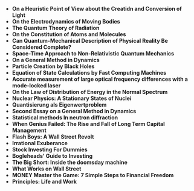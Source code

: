 <ul>
 <li><b><a target="_blank" href="https://github.com/manjunath5496/Best-Investing-Books/blob/master/inv(1).pdf" style="text-decoration:none;"> On a Heuristic Point of View about the Creatidn and Conversion of Light</a></b></li>
  
<li><b><a target="_blank" href="https://github.com/manjunath5496/Best-Investing-Books/blob/master/inv(2).pdf" style="text-decoration:none;">On the Electrodynamics of Moving Bodies</a></b></li>  
  
<li><b><a target="_blank" href="https://github.com/manjunath5496/Best-Investing-Books/blob/master/inv(3).pdf" style="text-decoration:none;">The Quantum Theory of Radiation </a></b></li>
                               
 <li><b><a target="_blank" href="https://github.com/manjunath5496/Best-Investing-Books/blob/master/inv(4).pdf" style="text-decoration:none;">On the Constitution of Atoms and Molecules </a></b></li>                              
<li><b><a target="_blank" href="https://github.com/manjunath5496/Best-Investing-Books/blob/master/inv(5).pdf" style="text-decoration:none;">Can Quantum-Mechanical Description of Physical Reality Be Considered Complete?</a></b></li>
                                <li><b><a target="_blank" href="https://github.com/manjunath5496/Best-Investing-Books/blob/master/inv(6).pdf" style="text-decoration:none;">Space-Time Approach to Non-Relativistic Quantum Mechanics
 </a></b></li>
                <li><b><a target="_blank" href="https://github.com/manjunath5496/Best-Investing-Books/blob/master/inv(7).pdf" style="text-decoration:none;">On a General Method in Dynamics</a></b></li>                                
                                
<li><b><a target="_blank" href="https://github.com/manjunath5496/Best-Investing-Books/blob/master/inv(8).pdf" style="text-decoration:none;">Particle Creation by Black Holes</a></b></li>

<li><b><a target="_blank" href="https://github.com/manjunath5496/Best-Investing-Books/blob/master/inv(9).pdf" style="text-decoration:none;">Equation of State Calculations by Fast Computing Machines</a></b></li>

<li><b><a target="_blank" href="https://github.com/manjunath5496/Best-Investing-Books/blob/master/inv(10).pdf" style="text-decoration:none;">Accurate measurement of large optical frequency differences with a mode-locked laser </a></b></li>

<li><b><a target="_blank" href="https://github.com/manjunath5496/Best-Investing-Books/blob/master/inv(11).pdf" style="text-decoration:none;">On the Law of Distribution of Energy in the Normal Spectrum </a></b></li>

<li><b><a target="_blank" href="https://github.com/manjunath5496/Best-Investing-Books/blob/master/inv(12).pdf" style="text-decoration:none;">Nuclear Physics: A Stationary States of Nuclei</a></b></li>

<li><b><a target="_blank" href="https://github.com/manjunath5496/Best-Investing-Books/blob/master/inv(13).pdf" style="text-decoration:none;">Quantisierung als Eigenwertproblem </a></b></li>

<li><b><a target="_blank" href="https://github.com/manjunath5496/Best-Investing-Books/blob/master/inv(15).pdf" style="text-decoration:none;">Second Essay on a General Method in Dynamics</a></b></li>

<li><b><a target="_blank" href="https://github.com/manjunath5496/Best-Investing-Books/blob/master/inv(16).pdf" style="text-decoration:none;">Statistical methods In neutron diffraction</a></b></li>
 <li><b><a target="_blank" href="https://github.com/manjunath5496/Best-Investing-Books/blob/master/inv(17).pdf" style="text-decoration:none;">When Genius Failed: The Rise and Fall of Long Term Capital Management </a></b></li>
                <li><b><a target="_blank" href="https://github.com/manjunath5496/Best-Investing-Books/blob/master/inv(18).pdf" style="text-decoration:none;">Flash Boys: A Wall Street Revolt</a></b></li>                                
                                
<li><b><a target="_blank" href="https://github.com/manjunath5496/Best-Investing-Books/blob/master/inv(19).pdf" style="text-decoration:none;">Irrational Exuberance</a></b></li>

<li><b><a target="_blank" href="https://github.com/manjunath5496/Best-Investing-Books/blob/master/inv(20).pdf" style="text-decoration:none;">Stock Investing For Dummies </a></b></li>

<li><b><a target="_blank" href="https://github.com/manjunath5496/Best-Investing-Books/blob/master/inv(21).pdf" style="text-decoration:none;">Bogleheads' Guide to Investing </a></b></li>

<li><b><a target="_blank" href="https://github.com/manjunath5496/Best-Investing-Books/blob/master/inv(22).pdf" style="text-decoration:none;">The Big Short: Inside the doomsday machine</a></b></li>

<li><b><a target="_blank" href="https://github.com/manjunath5496/Best-Investing-Books/blob/master/inv(23).pdf" style="text-decoration:none;">What Works on Wall Street</a></b></li>

<li><b><a target="_blank" href="https://github.com/manjunath5496/Best-Investing-Books/blob/master/inv(24).pdf" style="text-decoration:none;">MONEY Master the Game: 7 Simple Steps to Financial Freedom</a></b></li>

<li><b><a target="_blank" href="https://github.com/manjunath5496/Best-Investing-Books/blob/master/inv(25).pdf" style="text-decoration:none;">Principles: Life and Work </a></b></li>





</ul>
